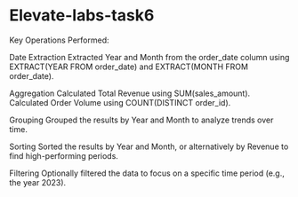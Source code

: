 # Elevate-labs-task6
Key Operations Performed:

Date Extraction
Extracted Year and Month from the order_date column using EXTRACT(YEAR FROM order_date) and EXTRACT(MONTH FROM order_date).

Aggregation
Calculated Total Revenue using SUM(sales_amount).
Calculated Order Volume using COUNT(DISTINCT order_id).

Grouping
Grouped the results by Year and Month to analyze trends over time.

Sorting
Sorted the results by Year and Month, or alternatively by Revenue to find high-performing periods.

Filtering
Optionally filtered the data to focus on a specific time period (e.g., the year 2023).

